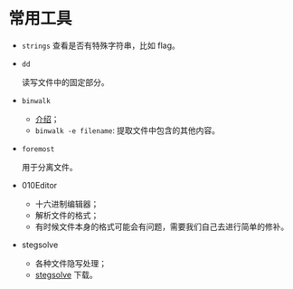 # 常用工具

- `strings`
  查看是否有特殊字符串，比如 flag。

- `dd`

  读写文件中的固定部分。

- `binwalk`

  - [介绍](http://www.freebuf.com/sectool/15266.html)；
  - `binwalk -e filename`: 提取文件中包含的其他内容。

- `foremost`

  用于分离文件。

- 010Editor

  - 十六进制编辑器；
  - 解析文件的格式；
  - 有时候文件本身的格式可能会有问题，需要我们自己去进行简单的修补。

- stegsolve

  - 各种文件隐写处理；
  - [stegsolve](http://www.caesum.com/handbook/Stegsolve.jar) 下载。
